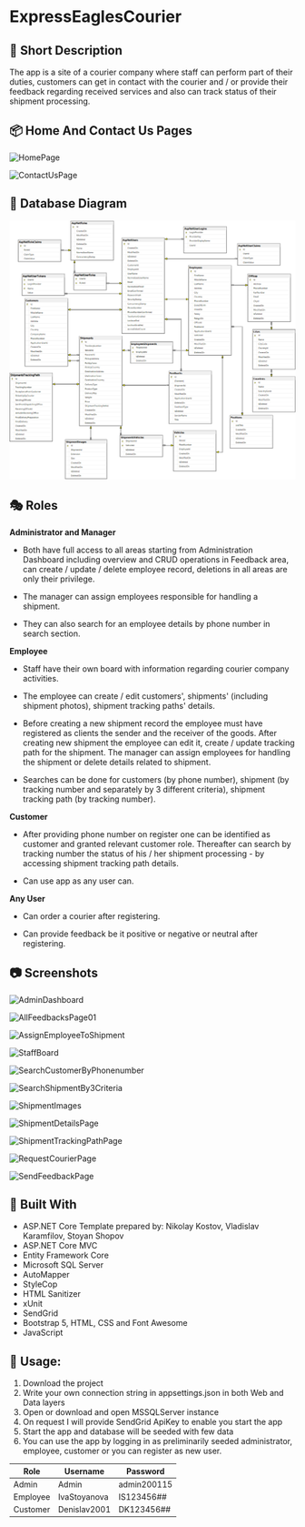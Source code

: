 # ExpressEaglesCourier

## :speech_balloon: Short Description

The app is a site of a courier company where staff can perform part of their duties, customers can get in contact with the courier and / or provide their feedback regarding received services and also can track status of their shipment processing.

## :package: **Home And Contact Us Pages**

![HomePage](https://user-images.githubusercontent.com/96121572/221383436-84e48c8a-787a-4bd2-959b-9d585a121110.png)

![ContactUsPage](https://user-images.githubusercontent.com/96121572/221383461-9ca1babf-0dea-469f-b415-887123e2913c.png)


## :floppy_disk: **Database Diagram**

![Diagram](Database-Diagram.png)

## :performing_arts: **Roles**

**Administrator and Manager**

- Both have full access to all areas starting from Administration Dashboard including overview and CRUD operations in Feedback area, can create / update / delete employee record, deletions in all areas are only their privilege. 

- The manager can assign employees responsible for handling a shipment. 

- They can also search for an employee details by phone number in search section.

**Employee**

- Staff have their own board with information regarding courier company activities.

- The employee can create / edit customers', shipments' (including shipment photos), shipment tracking paths' details. 

- Before creating a new shipment record the employee must have registered as clients the sender and the receiver of the goods. After creating new shipment the employee can edit it, create / update tracking path for the shipment. The manager can assign employees for handling the shipment or delete details related to shipment.

- Searches can be done for customers (by phone number), shipment (by tracking number and separately by 3 different criteria), shipment tracking path (by tracking number).

**Customer**

- After providing phone number on register one can be identified as customer and granted relevant customer role. Thereafter can search by tracking number the status of his / her shipment processing - by accessing shipment tracking path details.

- Can use app as any user can.

**Any User**

- Can order a courier after registering.

- Can provide feedback be it positive or negative or neutral after registering.

## :camera: Screenshots

![AdminDashboard](https://user-images.githubusercontent.com/96121572/221406149-b7bdd044-bb5a-4a9b-a259-3be6c70e26a1.png)

![AllFeedbacksPage01](https://user-images.githubusercontent.com/96121572/221407742-f8aec9ab-1c5e-4a52-b24a-0a8065c33c3a.png)

![AssignEmployeeToShipment](https://user-images.githubusercontent.com/96121572/221406963-d2333e52-43bf-471e-94b5-a7f56a282b17.png)

![StaffBoard](https://user-images.githubusercontent.com/96121572/221406154-8872b980-6091-4af9-a765-25a13ac79404.png)

![SearchCustomerByPhonenumber](https://user-images.githubusercontent.com/96121572/221406165-a5038472-f3d6-4694-b256-3a0b372999a9.png)

![SearchShipmentBy3Criteria](https://user-images.githubusercontent.com/96121572/221406158-0b4977db-0d3c-4e6d-b5a7-fc536cf319da.png)

![ShipmentImages](https://user-images.githubusercontent.com/96121572/221406182-c8406302-a0ed-49d0-b810-bd6e11529547.png)

![ShipmentDetailsPage](https://user-images.githubusercontent.com/96121572/221406184-8a8798b8-7467-413d-be69-57ee1b2edddd.png)

![ShipmentTrackingPathPage](https://user-images.githubusercontent.com/96121572/221406908-0c9ed203-6c0e-4e34-991c-c4e6bf4b19fc.png)

![RequestCourierPage](https://user-images.githubusercontent.com/96121572/221406172-7a18b7a7-6627-4e07-9161-0e5753edcf66.png)

![SendFeedbackPage](https://user-images.githubusercontent.com/96121572/221406194-6f45b0b3-4b7a-4186-809d-ee16a7a94b2b.png)

## :notebook_with_decorative_cover: Built With

- ASP.NET Core Template prepared by: Nikolay Kostov, Vladislav Karamfilov, Stoyan Shopov
- ASP.NET Core MVC
- Entity Framework Core
- Microsoft SQL Server
- AutoMapper
- StyleCop
- HTML Sanitizer
- xUnit
- SendGrid
- Bootstrap 5, HTML, CSS and Font Awesome
- JavaScript

## :open_file_folder: Usage: 

1. Download the project
2. Write your own connection string in appsettings.json in both Web and Data layers
3. Open or download and open MSSQLServer instance
4. On request I will provide SendGrid ApiKey to enable you start the app
5. Start the app and database will be seeded with few data
6. You can use the app by logging in as preliminarily seeded administrator, employee, customer or you can register as new user.

 
| Role  | Username |Password  | 
| ------------- | ------------- | ------------- | 
| Admin   | Admin  |admin200115 | 
| Employee  | IvaStoyanova  |IS123456## | 
| Customer  | Denislav2001  |DK123456## | 


















[def]: HomePage.png
